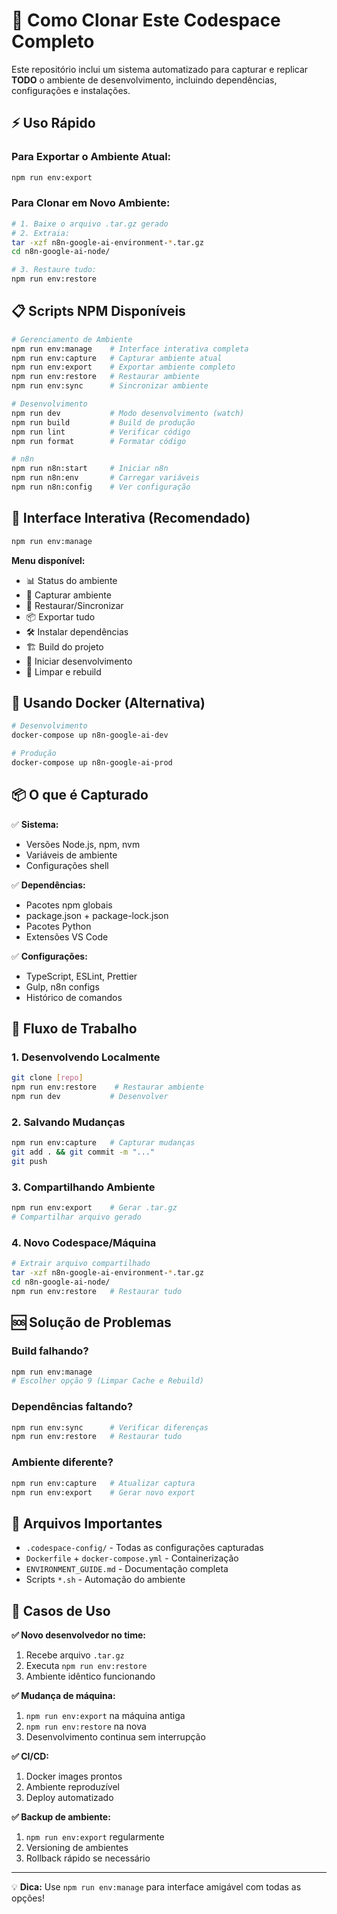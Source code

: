 # 🚀 Como Clonar Este Codespace Completo

Este repositório inclui um sistema automatizado para capturar e replicar **TODO** o ambiente de desenvolvimento, incluindo dependências, configurações e instalações.

## ⚡ Uso Rápido

### Para Exportar o Ambiente Atual:
```bash
npm run env:export
```

### Para Clonar em Novo Ambiente:
```bash
# 1. Baixe o arquivo .tar.gz gerado
# 2. Extraia:
tar -xzf n8n-google-ai-environment-*.tar.gz
cd n8n-google-ai-node/

# 3. Restaure tudo:
npm run env:restore
```

## 📋 Scripts NPM Disponíveis

```bash
# Gerenciamento de Ambiente
npm run env:manage    # Interface interativa completa
npm run env:capture   # Capturar ambiente atual
npm run env:export    # Exportar ambiente completo
npm run env:restore   # Restaurar ambiente
npm run env:sync      # Sincronizar ambiente

# Desenvolvimento
npm run dev           # Modo desenvolvimento (watch)
npm run build         # Build de produção
npm run lint          # Verificar código
npm run format        # Formatar código

# n8n
npm run n8n:start     # Iniciar n8n
npm run n8n:env       # Carregar variáveis
npm run n8n:config    # Ver configuração
```

## 🎯 Interface Interativa (Recomendado)

```bash
npm run env:manage
```

**Menu disponível:**
- 📊 Status do ambiente
- 📸 Capturar ambiente
- 🔄 Restaurar/Sincronizar
- 📦 Exportar tudo
- 🛠️ Instalar dependências
- 🏗️ Build do projeto
- 🚀 Iniciar desenvolvimento
- 🧹 Limpar e rebuild

## 🐳 Usando Docker (Alternativa)

```bash
# Desenvolvimento
docker-compose up n8n-google-ai-dev

# Produção  
docker-compose up n8n-google-ai-prod
```

## 📦 O que é Capturado

✅ **Sistema:**
- Versões Node.js, npm, nvm
- Variáveis de ambiente
- Configurações shell

✅ **Dependências:**
- Pacotes npm globais
- package.json + package-lock.json
- Pacotes Python
- Extensões VS Code

✅ **Configurações:**
- TypeScript, ESLint, Prettier
- Gulp, n8n configs
- Histórico de comandos

## 🔄 Fluxo de Trabalho

### 1. Desenvolvendo Localmente
```bash
git clone [repo]
npm run env:restore    # Restaurar ambiente
npm run dev           # Desenvolver
```

### 2. Salvando Mudanças
```bash
npm run env:capture   # Capturar mudanças
git add . && git commit -m "..."
git push
```

### 3. Compartilhando Ambiente
```bash
npm run env:export    # Gerar .tar.gz
# Compartilhar arquivo gerado
```

### 4. Novo Codespace/Máquina
```bash
# Extrair arquivo compartilhado
tar -xzf n8n-google-ai-environment-*.tar.gz
cd n8n-google-ai-node/
npm run env:restore   # Restaurar tudo
```

## 🆘 Solução de Problemas

### Build falhando?
```bash
npm run env:manage
# Escolher opção 9 (Limpar Cache e Rebuild)
```

### Dependências faltando?
```bash
npm run env:sync      # Verificar diferenças
npm run env:restore   # Restaurar tudo
```

### Ambiente diferente?
```bash
npm run env:capture   # Atualizar captura
npm run env:export    # Gerar novo export
```

## 📁 Arquivos Importantes

- `.codespace-config/` - Todas as configurações capturadas
- `Dockerfile` + `docker-compose.yml` - Containerização
- `ENVIRONMENT_GUIDE.md` - Documentação completa
- Scripts `*.sh` - Automação do ambiente

## 🎯 Casos de Uso

**✅ Novo desenvolvedor no time:**
1. Recebe arquivo `.tar.gz`
2. Executa `npm run env:restore`
3. Ambiente idêntico funcionando

**✅ Mudança de máquina:**
1. `npm run env:export` na máquina antiga
2. `npm run env:restore` na nova
3. Desenvolvimento continua sem interrupção

**✅ CI/CD:**
1. Docker images prontos
2. Ambiente reproduzível
3. Deploy automatizado

**✅ Backup de ambiente:**
1. `npm run env:export` regularmente
2. Versioning de ambientes
3. Rollback rápido se necessário

---

💡 **Dica:** Use `npm run env:manage` para interface amigável com todas as opções!
